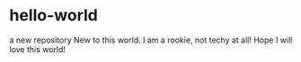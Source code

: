 # hello-world
a new repository
New to this world. I am a rookie, not techy at all! Hope I will love this world!
